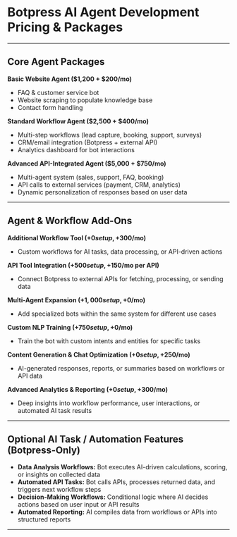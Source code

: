 # Botpress AI Agent Development Pricing & Packages

---

## Core Agent Packages

**Basic Website Agent ($1,200 + $200/mo)**
- FAQ & customer service bot
- Website scraping to populate knowledge base
- Contact form handling

**Standard Workflow Agent ($2,500 + $400/mo)**
- Multi-step workflows (lead capture, booking, support, surveys)
- CRM/email integration (Botpress + external API)
- Analytics dashboard for bot interactions

**Advanced API-Integrated Agent ($5,000 + $750/mo)**
- Multi-agent system (sales, support, FAQ, booking)
- API calls to external services (payment, CRM, analytics)
- Dynamic personalization of responses based on user data

---

## Agent & Workflow Add-Ons

**Additional Workflow Tool (+$0 setup, +$300/mo)**
- Custom workflows for AI tasks, data processing, or API-driven actions

**API Tool Integration (+$500 setup, +$150/mo per API)**
- Connect Botpress to external APIs for fetching, processing, or sending data

**Multi-Agent Expansion (+$1,000 setup, +$0/mo)**
- Add specialized bots within the same system for different use cases

**Custom NLP Training (+$750 setup, +$0/mo)**
- Train the bot with custom intents and entities for specific tasks

**Content Generation & Chat Optimization (+$0 setup, +$250/mo)**
- AI-generated responses, reports, or summaries based on workflows or API data

**Advanced Analytics & Reporting (+$0 setup, +$300/mo)**
- Deep insights into workflow performance, user interactions, or automated AI task results

---

## Optional AI Task / Automation Features (Botpress-Only)

- **Data Analysis Workflows:** Bot executes AI-driven calculations, scoring, or insights on collected data
- **Automated API Tasks:** Bot calls APIs, processes returned data, and triggers next workflow steps
- **Decision-Making Workflows:** Conditional logic where AI decides actions based on user input or API results
- **Automated Reporting:** AI compiles data from workflows or APIs into structured reports

---
